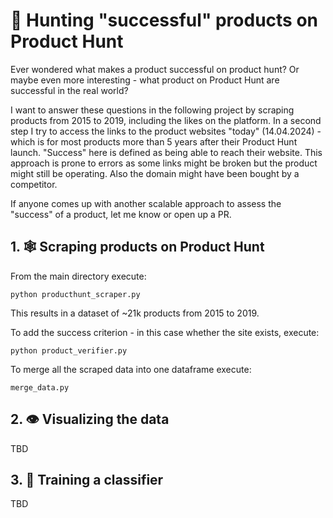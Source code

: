 # 🦌 Hunting "successful" products on Product Hunt

Ever wondered what makes a product successful on product hunt? 
Or maybe even more interesting - what product on Product Hunt are successful in the real world? 

I want to answer these questions in the following project by scraping products from 2015 to 2019, including the likes on the platform. In a second step I try to access the links to the product websites "today" (14.04.2024) - which is for most products more than 5 years after their Product Hunt launch. "Success" here is defined as being able to reach their website. This approach is prone to errors as some links might be broken but the product might still be operating. Also the domain might have been bought by a competitor.  

If anyone comes up with another scalable approach to assess the "success" of a product, let me know or open up a PR. 

## 1. 🕸 Scraping products on Product Hunt 

From the main directory execute: 

```
python producthunt_scraper.py
```
This results in a dataset of ~21k products from 2015 to 2019. 

To add the success criterion - in this case whether the site exists, execute: 

```
python product_verifier.py
```

To merge all the scraped data into one dataframe execute: 

```
merge_data.py
```

## 2. 👁 Visualizing the data 

TBD 

## 3. 🤖 Training a classifier  

TBD 